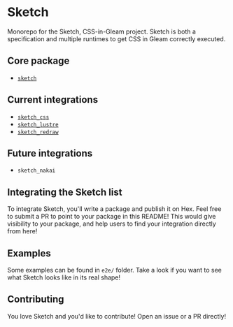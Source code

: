 # Sketch

Monorepo for the Sketch, CSS-in-Gleam project. Sketch is both a specification
and multiple runtimes to get CSS in Gleam correctly executed.

## Core package

- [`sketch`](https://hexdocs.pm/sketch)

## Current integrations

- [`sketch_css`](https://hexdocs.pm/sketch_css)
- [`sketch_lustre`](https://hexdocs.pm/sketch_lustre)
- [`sketch_redraw`](https://hexdocs.pm/sketch_redraw)

## Future integrations

- `sketch_nakai`

## Integrating the Sketch list

To integrate Sketch, you'll write a package and publish it on Hex. Feel free to
submit a PR to point to your package in this README! This would give visibility
to your package, and help users to find your integration directly from here!

## Examples

Some examples can be found in `e2e/` folder. Take a look if you want to see what
Sketch looks like in its real shape!

## Contributing

You love Sketch and you'd like to contribute! Open an issue or a PR directly!
